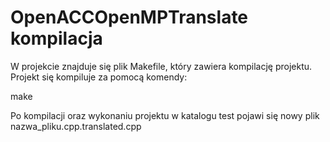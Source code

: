 # OpenACCOpenMPTranslate kompilacja

W projekcie znajduje się plik Makefile, który zawiera kompilację projektu.
Projekt się kompiluje za pomocą komendy:

make

Po kompilacji oraz wykonaniu projektu w katalogu test pojawi się nowy plik nazwa_pliku.cpp.translated.cpp 